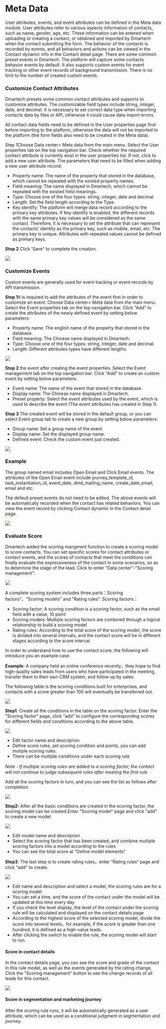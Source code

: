 # Meta Data

User attributes, events, and event attributes can be defined in the Meta data module. User attributes refer to various aspects information of contacts, such as name, gender, age, etc. These information can be entered when uploading or creating a contact, or obtained and imported by Dmartech when the contact submitting the form. The behavior of the contacts is recorded by events, and all behaviors and actions can be viewed in the Contact dynamic info in the Contact detail page. There are some common preset events in Dmartech. The platform will capture some contacts behavior events by default. It also supports custom events for event tracking or other event records of background transmission. There is no limit to the number of created custom events.

### Customize Contact Attributes

Dmartech presets some common contact attributes and supports to customize attributes. The customizable field types include string, integer, date, and decimal. It is necessary to set correct data type when importing contacts data by files or API, otherwise it could cause data import errors. 

All contact data fields need to be defined in the User properties page first before importing to the platform, otherwise the data will not be imported to the platform \(the form fields also need to be created in the Meta data\). 

Step 1Choose Data center&gt; Meta data from the main menu. Select the User properties tab on the top navigation bar. Check whether the required contact attribute is currently exist in the user properties list. If not, click to add a new user attribute. The parameters that need to be filled when adding a new user attribute record: 

* Property name: The name of the property that stored in the database, which cannot be repeated with the existed property names. 
* Field meaning: The name displayed in Dmartech, which cannot be repeated with the existed field meanings. 
* Type: Choose one of the four types: string, integer, date and decimal. 
* Length: Set the field length according to the Type. 
* Key identify: The platform will merge data record according to the primary key attributes. If Key identify is enabled, the different records with the same primary key values will be considered as the same contact. Therefore, it is necessary to set the attribute that can represent the contacts’ identity as the primary key, such as mobile, email, etc. The primary key is unique. Attributes with repeated values cannot be defined as primary keys. 

**Step 2** Click 'Save" to complete the creation.

![](.gitbook/assets/image%20%28563%29.png)

### Customize Events

Custom events are generally used for event tracking or event records by API transmission. 

**Step 1**It is required to add the attributes of the event first in order to customize an event. Choose Data center&gt; Meta data from the main menu. Select the Event properties tab on the top navigation bar. Click "Add" to create the attributes of the newly defined event by setting below parameters: 

* Property name: The english name of the property that stored in the database. 
* Field meaning: The Chinese name displayed in Dmartech. 
* Type: Choose one of the four types: string, integer, date and decimal. 
* Length: Different attributes types have different lengths.

![](.gitbook/assets/image%20%28536%29.png)

**Step  2**  the event after creating the event properties. Select the Event management tab on the top navigation bar. Click "Add" to create an custom event by setting below parameters: 

* Event name: The name of the event that stored in the database. 
* Display name: The Chinese name displayed in Dmartech. 
* Preset property: Select the event attributes used by the event, which is used to describe the event \(The event attributes has created in Step 1\).

**Step 3** The created event will be stored in the default group, or you can select Event group tab to create a new group by setting below parameters: 

* Group name: Set a group name of the event. 
* Display name: Set the displayed group name. 
* Defined event: Check the custom event just created.

![](.gitbook/assets/image%20%28524%29.png)

### Example

The group named email includes Open Email and Click Email events. The attributes of the Open Email event include journey\_template\_id, task\_instantiation\_id, event\_date, dmd\_mailing\_name, create\_date\_email, email and etc. 

The default preset events do not need to be edited. The above events will be automatically recorded when the contact has related behaviors. You can view the event record by clicking Contact dynamic in the Contact detail page.

![](.gitbook/assets/image%20%28531%29.png)

### Evaluate Score

Dmartech added the scoring mangment function to create a scoring model to score contacts. You can set specific scores for contact attributes or contact events, and the scores of contacts that meet the conditions can finally evaluate the expressiveness of the contact in some scenarios, so as to determine the stage of the lead. Click to enter "Data center"-"Scoring management":

![](.gitbook/assets/c54eb004-c8b2-4aea-a9f9-95a81ed991a2.png)

A complete scoring system includes three parts：Scoring factors"、“Scoring models" and "Rating rules". Scoring factors： 

* Scoring factor: A scoring condition is a scoring factor, such as the email field with a value, 10 point 
* Scoring models: Multiple scoring factors are combined through a logical relationship to build a scoring model 
* Rating rules: According to the total score of the scoring model, the score is divided into several intervals, and the contact score will be in different stages according to the score interval

 In order to understand how to use the contact score, the following will introduce you an example case.

 **Example**: A company held an online conference recently，they hope to find high-quality sales leads from users who have participated in the meeting, transfer them to their own CRM system, and follow up by sales.

The following table is the scoring conditions built for enterprises, and contacts with a score greater than 100 will eventually be transferred out.

![](.gitbook/assets/4846885e-ec7e-4023-ab66-ebae55d1c528.jpg)

**Step1**: Create all the conditions in the table on the scoring factor. Enter the "Scoring factor" page, click “add" to configure the corresponding scores for different fields and conditions according to the above table.

![](.gitbook/assets/c475199b-83eb-4603-b46b-57e6fc7f84a5.png)

* Edit factor name and descriprion 
* Define score rules ,set scoring condition and points, you can add mutiple scoring rules. 
* There can be multiple conditions under each scoring rule 

_Note：If multiple scoring rules are added to a scoring factor, the contact will not continue to judge subsequent rules after meeting the first rule_ 

Add all the scoring factors in turn, and you can see the list as follows after completion.

![](.gitbook/assets/066084a1-dc74-4d60-87b3-40a4aa2bac19.jpg)

**Step2:** After all the basic conditions are created in the scoring factor, the scoring model can be created.Enter "Scoring model“ page and click "add" to create a new model.

![](.gitbook/assets/44d25b60-3de4-4f04-ac0c-59623857fbd7.jpg)

* Edit model name and descriprion 
* Select the scoring factor that has been created, and combine multiple scoring factors into a model according to the rules 
* You can see the total score at "Define model elements"

**Step3**: The last step is to create rating rules，enter “Rating rules“ page and click "add" to create.

![](.gitbook/assets/2c431c84-3e58-41d9-a390-89d4b665996a.jpg)

* Edit name and description and select a model, the scoring rules are for a scoring model
*  You can set a time, and the score of the contact under the model will be updated at this time every day 
* If you check the level display, the level of the contact under the scoring rule will be calculated and displayed on the contact details page 
* According to the highest score of the selected scoring model, divide the score into several levels，for example, if the score is greater than one hundred, it is defined as a high-value leads. 
* After clicking the switch to enable the rule, the scoring model will start to run.

#### Score in contact details

 In the contact details page, you can see the score and grade of the contact in this rule model, as well as the events generated by the rating change. Click the "Scoring management" button to see the change records of all leads for this contact.

![](.gitbook/assets/8d2b723a-171c-46f2-87d4-3373a67f8a18.jpg)

#### Score in segmentation and marketing journey

After the scoring rule runs, it will be automatically generated as a user attribute, which can be used as a conditional judgment in segmentation and journey.

